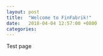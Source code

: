 ```yaml
---
layout: post
title:  "Welcome to FinFabrik!"
date:   2018-04-04 12:57:00 +0800
categories:
---
```


Test page
